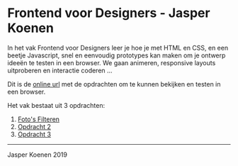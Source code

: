 # Frontend voor Designers - Jasper Koenen
In het vak Frontend voor Designers leer je hoe je met HTML en CSS, en een beetje Javascript, snel en eenvoudig prototypes kan maken om je ontwerp ideeën te testen in een browser. We gaan animeren, responsive layouts uitproberen en interactie coderen ...

Dit is de [online url](https://JKoenen99.github.io/frontendvoordesigners/) met de opdrachten om te kunnen bekijken en testen in een browser.

Het vak bestaat uit 3 opdrachten:

1. [Foto's Filteren](opdracht1/)
2. [Opdracht 2](opdracht2/)
3. [Opdracht 3](opdracht3/)


---
Jasper Koenen
2019
